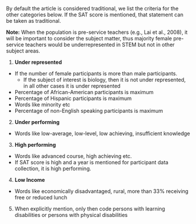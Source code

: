 By default the article is considered traditional, we list the criteria for the other categories below. If the SAT score is mentioned, that statement can be taken as traditional. 

**Note:** When the population is pre-service teachers (e.g., Lai et al., 2008), it will be important to consider the subject matter, thus majority female pre-service teachers would be underrepresented in STEM but not in other subject areas.

1. **Under represented**
- If the number of female participants is more than male participants.
    - If the subject of interest is biology, then it is not under represented, in all other cases it is under represented
- Percentage of African-American participants is maximum
- Percentage of Hispanic participants is maximum
- Words like minority etc
- Percentage of non-English speaking participants is maximum
2. **Under performing**
- Words like low-average, low-level, low achieving, insufficient knowledge
3. **High performing**
- Words like advanced course, high achieving etc.
- If SAT score is high and a year is mentioned for participant data collection, it is high performing.
4. **Low Income**
- Words like economically disadvantaged, rural, more than 33% receiving free or reduced lunch
5. When explicitly mention, only then code persons with learning disabilities or persons with physical disabilities 